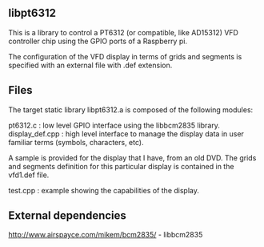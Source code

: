 ## libpt6312

This is a library to control a PT6312 (or compatible, like AD15312) VFD controller chip using the GPIO ports of a Raspberry pi.

The configuration of the VFD display in terms of grids and segments is specified with an external file with .def extension.

## Files

The target static library libpt6312.a is composed of the following modules:

   pt6312.c        : low level GPIO interface using the libbcm2835 library.
   display_def.cpp : high level interface to manage the display data in user
                     familiar terms (symbols, characters, etc).

A sample is provided for the display that I have, from an old DVD. The grids and
segments definition for this particular display is contained in the vfd1.def file.

  test.cpp        : example showing the capabilities of the display.

## External dependencies

  http://www.airspayce.com/mikem/bcm2835/ - libbcm2835

